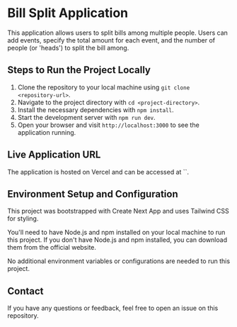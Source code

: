 # Bill Split Application

This application allows users to split bills among multiple people. Users can add events, specify the total amount for each event, and the number of people (or 'heads') to split the bill among.

## Steps to Run the Project Locally

1. Clone the repository to your local machine using `git clone <repository-url>`.
2. Navigate to the project directory with `cd <project-directory>`.
3. Install the necessary dependencies with `npm install`.
4. Start the development server with `npm run dev`.
5. Open your browser and visit `http://localhost:3000` to see the application running.

## Live Application URL

The application is hosted on Vercel and can be accessed at ``.

## Environment Setup and Configuration

This project was bootstrapped with Create Next App and uses Tailwind CSS for styling.

You'll need to have Node.js and npm installed on your local machine to run this project. If you don't have Node.js and npm installed, you can download them from the official website.

No additional environment variables or configurations are needed to run this project.

## Contact

If you have any questions or feedback, feel free to open an issue on this repository.
